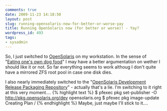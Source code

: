 ```yaml
---
comments: true
date: 2009-11-23 14:18:50
layout: post
slug: running-opensolaris-now-for-better-or-worse-yay
title: Running OpenSolaris now (for better or worse)! - Yay?
wordpress_id: 493
tags:
- sysadmin
---
```


So, I just switched to [OpenSolaris](http://www.opensolaris.org) on my workstation. In the sense of "[Eating one's own dog food](http://en.wikipedia.org/wiki/Eating_one%27s_own_dog_food)" I may have a better argumentation on wether I should like it or not. So far everything seems to work althoug I don't quite have a mirrored ZFS root pool in case one disk dies.

I also nearly immediately switched to the "[OpenSolaris Development Release Packaging Repository](http://pkg.opensolaris.org/dev/en/index.shtml)" - actually that's a lie. I'm switching to it right at this very moment....
{% highlight text %}
$ pfexec pkg set-publisher -O http://pkg.opensolaris.org/dev opensolaris.org
$ pfexec pkg image-update
Creating Plan /
{% endhighlight %}
Maybe, just maybe I'll stick to it....
